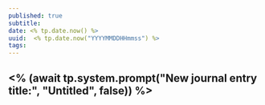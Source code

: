 ```yaml
---
published: true
subtitle: 
date: <% tp.date.now() %>
uuid:  <% tp.date.now("YYYYMMDDHHmmss") %>
tags: 
---
```


## <% (await tp.system.prompt("New journal entry title:", "Untitled", false)) %>